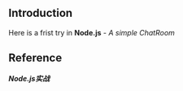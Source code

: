 ﻿
## Introduction

Here is a frist try in **Node.js** - *A simple ChatRoom*

## Reference

***Node.js实战*** 